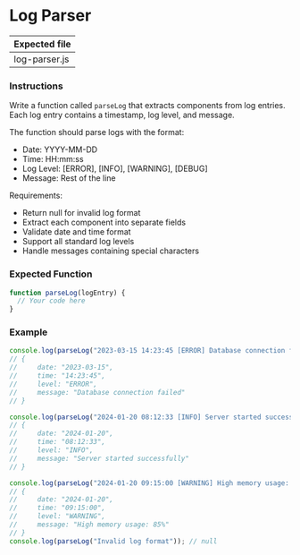 # Log Parser

| Expected file |
| ------------- |
| log-parser.js |

### Instructions

Write a function called `parseLog` that extracts components from log entries. Each log entry contains a timestamp, log level, and message.

The function should parse logs with the format:

- Date: YYYY-MM-DD
- Time: HH:mm:ss
- Log Level: [ERROR], [INFO], [WARNING], [DEBUG]
- Message: Rest of the line

Requirements:

- Return null for invalid log format
- Extract each component into separate fields
- Validate date and time format
- Support all standard log levels
- Handle messages containing special characters

### Expected Function

```js
function parseLog(logEntry) {
  // Your code here
}
```

### Example

```js
console.log(parseLog("2023-03-15 14:23:45 [ERROR] Database connection failed"));
// {
//     date: "2023-03-15",
//     time: "14:23:45",
//     level: "ERROR",
//     message: "Database connection failed"
// }

console.log(parseLog("2024-01-20 08:12:33 [INFO] Server started successfully"));
// {
//     date: "2024-01-20",
//     time: "08:12:33",
//     level: "INFO",
//     message: "Server started successfully"
// }

console.log(parseLog("2024-01-20 09:15:00 [WARNING] High memory usage: 85%"));
// {
//     date: "2024-01-20",
//     time: "09:15:00",
//     level: "WARNING",
//     message: "High memory usage: 85%"
// }
console.log(parseLog("Invalid log format")); // null
```
